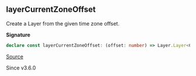 ## layerCurrentZoneOffset

Create a Layer from the given time zone offset.

**Signature**

```ts
declare const layerCurrentZoneOffset: (offset: number) => Layer.Layer<CurrentTimeZone>
```

[Source](https://github.com/Effect-TS/effect/tree/main/packages/effect/src/DateTime.ts#L1565)

Since v3.6.0